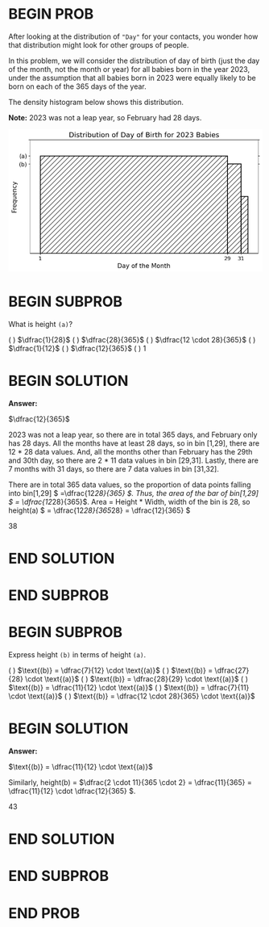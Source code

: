 # BEGIN PROB

After looking at the distribution of `"Day"` for your contacts, you
wonder how that distribution might look for other groups of people.

In this problem, we will consider the distribution of day of birth (just
the day of the month, not the month or year) for all babies born in the
year 2023, under the assumption that all babies born in 2023 were
equally likely to be born on each of the 365 days of the year.

The density histogram below shows this distribution.

**Note:** 2023 was not a leap year, so February had 28 days.

<center><img src="../../assets/images/sp24-midterm/baby_hist.png" width=600></center>

# BEGIN SUBPROB

What is height `(a)`?

( ) $\dfrac{1}{28}$ 
( ) $\dfrac{28}{365}$ 
( ) $\dfrac{12 \cdot 28}{365}$
( ) $\dfrac{1}{12}$ 
( ) $\dfrac{12}{365}$ 
( ) $1$

# BEGIN SOLUTION

**Answer:** 

$\dfrac{12}{365}$ 

2023 was not a leap year, so there are in total 365 days, and February only has 28 days. All the months have at least 28 days, so in bin [1,29], there are 12 * 28 data values. And, all the months other than February has the 29th and 30th day, so there are 2 * 11 data values in bin [29,31]. Lastly, there are 7 months with 31 days, so there are 7 data values in bin [31,32]. 

There are in total 365 data values, so the proportion of data points falling into bin[1,29] $ =\dfrac{12*28}{365} $. Thus, the area of the bar of bin[1,29] $ = \dfrac{12*28}{365}$. Area = Height * Width, width of the bin is 28, so height(a) $ = \dfrac{12*28}{365*28} = \dfrac{12}{365} $

<average>38</average>

# END SOLUTION

# END SUBPROB

# BEGIN SUBPROB

Express height `(b)` in terms of height `(a)`.

( ) $\text{(b)} = \dfrac{7}{12} \cdot \text{(a)}$
( ) $\text{(b)} = \dfrac{27}{28} \cdot \text{(a)}$
( ) $\text{(b)} = \dfrac{28}{29} \cdot \text{(a)}$
( ) $\text{(b)} = \dfrac{11}{12} \cdot \text{(a)}$
( ) $\text{(b)} = \dfrac{7}{11} \cdot \text{(a)}$
( ) $\text{(b)} = \dfrac{12 \cdot 28}{365} \cdot \text{(a)}$

# BEGIN SOLUTION

**Answer:** 

$\text{(b)} = \dfrac{11}{12} \cdot \text{(a)}$

Similarly, height(b) =  $\dfrac{2 \cdot 11}{365 \cdot 2} = \dfrac{11}{365} = \dfrac{11}{12} \cdot \dfrac{12}{365} $. 

<average>43</average>

# END SOLUTION

# END SUBPROB

# END PROB
